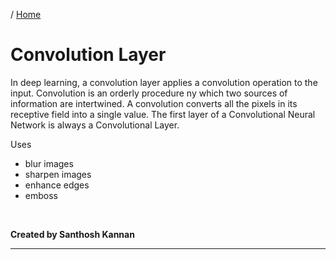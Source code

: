 / [Home](index.md)

# Convolution Layer

In deep learning, a convolution layer applies a convolution operation to the input. Convolution is an orderly procedure ny which two sources of information are intertwined. A convolution converts all the pixels in its receptive field into a single value. The first layer of a Convolutional Neural Network is always a Convolutional Layer.

Uses

- blur images
- sharpen images
- enhance edges
- emboss

<br>

**Created by Santhosh Kannan**

---

<br>
